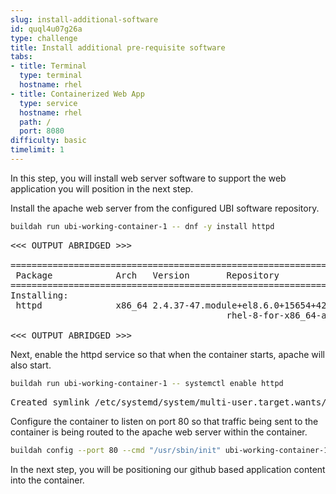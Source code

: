 ```yaml
---
slug: install-additional-software
id: quql4u07g26a
type: challenge
title: Install additional pre-requisite software
tabs:
- title: Terminal
  type: terminal
  hostname: rhel
- title: Containerized Web App
  type: service
  hostname: rhel
  path: /
  port: 8080
difficulty: basic
timelimit: 1
---
```

In this step, you will install web server software to support the web application you will position in the next step.

Install the apache web server from the configured UBI software repository.

```bash
buildah run ubi-working-container-1 -- dnf -y install httpd
```

<pre class=file>
<<< OUTPUT ABRIDGED >>>

================================================================================
 Package            Arch   Version       Repository                        Size
================================================================================
Installing:
 httpd              x86_64 2.4.37-47.module+el8.6.0+15654+427eba2e.2
                                         rhel-8-for-x86_64-appstream-rpms 1.4 M

<<< OUTPUT ABRIDGED >>>
</pre>

Next, enable the httpd service so that when the container starts, apache will also start.

```bash
buildah run ubi-working-container-1 -- systemctl enable httpd
```

<pre class=file>
Created symlink /etc/systemd/system/multi-user.target.wants/httpd.service → /usr/lib/systemd/system/httpd.service.
</pre>

Configure the container to listen on port 80 so that traffic being sent to the container is being routed to the apache web server within the container.

```bash
buildah config --port 80 --cmd "/usr/sbin/init" ubi-working-container-1
```

In the next step, you will be positioning our github based application content into the container.
